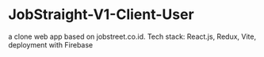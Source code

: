 # JobStraight-V1-Client-User

a clone web app based on jobstreet.co.id. Tech stack: React.js, Redux, Vite, deployment with Firebase
